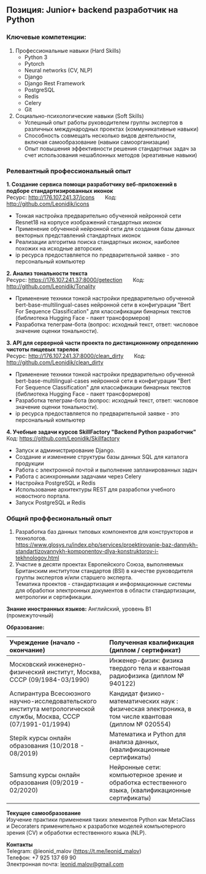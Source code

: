 <h2>Позиция: Junior+ backend разработчик на Python</h2>
<h3>Ключевые компетенции:</h3>

1. Профессиональные навыки (Hard Skills)
   - Python 3
   - Pytorch
   - Neural networks (CV, NLP)
   - Django
   - Django Rest Framework
   - PostgreSQL
   - Redis
   - Celery
   - Git<br>
2. Социально-психологические навыки (Soft Skills)
   - Успешный опыт работы руководителем группы экспертов в различных международных проектах (коммуникативные навыки)
   - Способность совмещать несколько видов деятельности, включая самообразование (навыки самоорганизации)
   - Опыт повышения эффективности решения стандартных задач за счет использования нешаблонных методов (креативные навыки)

<h3>Релевантный профессиональный опыт</h3>

<b>1. Создание сервиса помощи разработчику веб-приложений в подборе стандартизированных иконок</b>  
   Ресурс: http://176.107.241.37/icons &nbsp;&nbsp;&nbsp;&nbsp;&nbsp; Код: http://github.com/Leonidik/icons 
   - Тонкая настройка предварительно обученной нейронной сети Resnet18 на корпусе изображений стандартных иконок  
   - Применение обученной нейронной сети для создания базы данных векторных представлений стандартных иконок
   - Реализации алгоритма поиска стандартных иконок, наиболее похожих на исходные авторские.
   - ip ресурса предоставляется по предварительной заявке - это персональный компьютер

<b>2. Анализ тональности текста</b>  
   Ресурс: https://176.107.241.37:8000/getection &nbsp;&nbsp;&nbsp;&nbsp;&nbsp; Код: http://github.com/Leonidik/Tonality
   - Применение техники тонкой настройки предварительно обученной bert-base-multilingual-cases нейронной сети в конфигурации "Bert For Sequence Classification" для классификации бинарных текстов (библиотека Hugging Face - пакет трансформеров)
   - Разработка телеграм-бота (вопрос: исходный текст, ответ: числовое значение оценки тональности).

<b>3. API для серверной части проекта по дистанционному определению чистоты пищевых тарелок</b>  
   Ресурс: http://176.107.241.37:8000/clean_dirty &nbsp;&nbsp;&nbsp;&nbsp;&nbsp; Код: http://github.com/Leonidik/clean_dirty 
   - Применение техники тонкой настройки предварительно обученной bert-base-multilingual-cases нейронной сети в конфигурации "Bert For Sequence Classification" для классификации бинарных текстов (библиотека Hugging Face - пакет трансформеров)
   - Разработка телеграм-бота (вопрос: исходный текст, ответ: числовое значение оценки тональности).
   - ip ресурса предоставляется по предварительной заявке - это персональный компьютер

<b>4. Учебные задачи курсов SkillFactory "Backend Python разработчик"</b>  
   Код: https://github.com/Leonidik/Skillfactory 
   - Запуск и администрирование Django.
   - Создание и изменение структуры базы данных SQL для каталога продукции
   - Работа с электронной почтой и выполнение запланированных задач
   - Работа с асинхронными задачами через Celery
   - Настройка PostgreSQL и Redis
   - Использование архитектуры REST для разработки учебного новостного портала.
   - Запуск PostgreSQL и Redis

<h3>Общий проффесиональный опыт</h3>

   1. Разработка баз данных типовых компонентов для конструкторов и технологов.<br>
https://www.glosys.ru/index.php/services/proektirovanie-baz-dannykh-standartizovannykh-komponentov-dlya-konstruktorov-i-tekhnologov.html
   2. Участие в десяти проектах Европейского Союза, выполняемых Британским институтом стандартов (BSI) в качестве руководителя группы экспертов и/или старшего эксперта.<br>Тематика проектов - стандартизация и информационные системы для обработки электронных документов в области стандартизации, метрологии и сертификации.

<b>Знание иностранных языков:</b> Английский, уровень B1 (промежуточный)

<b>Образование:</b> 
    
|Учреждение (начало - окончание)  | Полученная квалификация (диплом / сертификат)|
|:---------------------------------|:--------------------------------|
|Московский инженерно-физический институт, Москва, СССР (09/1984-03/1990) | Инженер-физик: физика твердого тела и квантоыая радиофизика  (диплом № 940122)|
|Аспирантура Всесоюзного научно-исследовательского института метрологической службы, Москва, СССР (07/1991-01/1994) | Кандидат физико-математических наук : физическая электроника, в том числе квантовая (диплом № 020554)|
| Stepik курсы онлайн образования (10/2018 - 08/2019) | Математика и Python для анализа данных, (квалификационные сертификаты)|
|Samsung курсы онлайн образования (09/2019 - 02/2020) | Нейронные сети: компьютерное зрение и обработка естественного языка, (квалификационные сертификаты) |
   
<b>Текущее самообразование</b><br>
Изучение практики применения таких элементов Python как MetaClass и Decoraters применительно к разработке моделей компьютерного зрения (CV) и обработки естественного языка (NLP).

<b>Контакты</b><br>
Telegram: @leonid_malov (https://t.me/leonid_malov)<br>
Телефон: +7 925 137 69 90<br>
Электронная почта: leonid.malov@gmail.com
 
